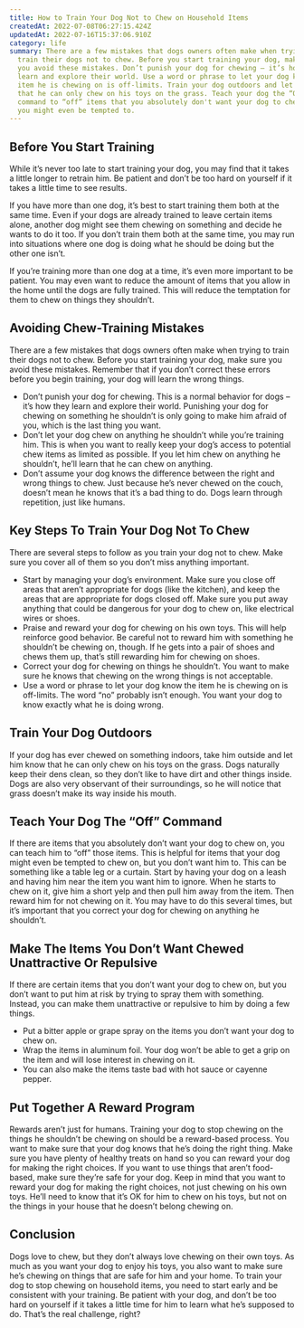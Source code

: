 ```yaml
---
title: How to Train Your Dog Not to Chew on Household Items
createdAt: 2022-07-08T06:27:15.424Z
updatedAt: 2022-07-16T15:37:06.910Z
category: life
summary: There are a few mistakes that dogs owners often make when trying to
  train their dogs not to chew. Before you start training your dog, make sure
  you avoid these mistakes. Don’t punish your dog for chewing – it’s how they
  learn and explore their world. Use a word or phrase to let your dog know the
  item he is chewing on is off-limits. Train your dog outdoors and let him know
  that he can only chew on his toys on the grass. Teach your dog the “Off”
  command to “off” items that you absolutely don't want your dog to chew on, but
  you might even be tempted to.
---
```


## Before You Start Training

While it’s never too late to start training your dog, you may find that it takes a little longer to retrain him. Be patient and don’t be too hard on yourself if it takes a little time to see results.

If you have more than one dog, it’s best to start training them both at the same time. Even if your dogs are already trained to leave certain items alone, another dog might see them chewing on something and decide he wants to do it too. If you don’t train them both at the same time, you may run into situations where one dog is doing what he should be doing but the other one isn’t.

If you’re training more than one dog at a time, it’s even more important to be patient. You may even want to reduce the amount of items that you allow in the home until the dogs are fully trained. This will reduce the temptation for them to chew on things they shouldn’t.

## Avoiding Chew-Training Mistakes

There are a few mistakes that dogs owners often make when trying to train their dogs not to chew. Before you start training your dog, make sure you avoid these mistakes. Remember that if you don’t correct these errors before you begin training, your dog will learn the wrong things.

- Don’t punish your dog for chewing. This is a normal behavior for dogs – it’s how they learn and explore their world. Punishing your dog for chewing on something he shouldn’t is only going to make him afraid of you, which is the last thing you want.
- Don’t let your dog chew on anything he shouldn’t while you’re training him. This is when you want to really keep your dog’s access to potential chew items as limited as possible. If you let him chew on anything he shouldn’t, he’ll learn that he can chew on anything.
- Don’t assume your dog knows the difference between the right and wrong things to chew. Just because he’s never chewed on the couch, doesn’t mean he knows that it’s a bad thing to do. Dogs learn through repetition, just like humans.

## Key Steps To Train Your Dog Not To Chew

There are several steps to follow as you train your dog not to chew. Make sure you cover all of them so you don’t miss anything important.

- Start by managing your dog’s environment. Make sure you close off areas that aren’t appropriate for dogs (like the kitchen), and keep the areas that are appropriate for dogs closed off. Make sure you put away anything that could be dangerous for your dog to chew on, like electrical wires or shoes.
- Praise and reward your dog for chewing on his own toys. This will help reinforce good behavior. Be careful not to reward him with something he shouldn’t be chewing on, though. If he gets into a pair of shoes and chews them up, that’s still rewarding him for chewing on shoes.
- Correct your dog for chewing on things he shouldn’t. You want to make sure he knows that chewing on the wrong things is not acceptable.
- Use a word or phrase to let your dog know the item he is chewing on is off-limits. The word “no” probably isn’t enough. You want your dog to know exactly what he is doing wrong.

## Train Your Dog Outdoors

If your dog has ever chewed on something indoors, take him outside and let him know that he can only chew on his toys on the grass. Dogs naturally keep their dens clean, so they don’t like to have dirt and other things inside. Dogs are also very observant of their surroundings, so he will notice that grass doesn’t make its way inside his mouth.

## Teach Your Dog The “Off” Command

If there are items that you absolutely don’t want your dog to chew on, you can teach him to “off” those items. This is helpful for items that your dog might even be tempted to chew on, but you don’t want him to. This can be something like a table leg or a curtain. Start by having your dog on a leash and having him near the item you want him to ignore. When he starts to chew on it, give him a short yelp and then pull him away from the item. Then reward him for not chewing on it. You may have to do this several times, but it’s important that you correct your dog for chewing on anything he shouldn’t.

## Make The Items You Don’t Want Chewed Unattractive Or Repulsive

If there are certain items that you don’t want your dog to chew on, but you don’t want to put him at risk by trying to spray them with something. Instead, you can make them unattractive or repulsive to him by doing a few things.

- Put a bitter apple or grape spray on the items you don’t want your dog to chew on.
- Wrap the items in aluminum foil. Your dog won’t be able to get a grip on the item and will lose interest in chewing on it.
- You can also make the items taste bad with hot sauce or cayenne pepper.

## Put Together A Reward Program

Rewards aren’t just for humans. Training your dog to stop chewing on the things he shouldn’t be chewing on should be a reward-based process. You want to make sure that your dog knows that he’s doing the right thing. Make sure you have plenty of healthy treats on hand so you can reward your dog for making the right choices. If you want to use things that aren’t food-based, make sure they’re safe for your dog. Keep in mind that you want to reward your dog for making the right choices, not just chewing on his own toys. He’ll need to know that it’s OK for him to chew on his toys, but not on the things in your house that he doesn’t belong chewing on.

## Conclusion

Dogs love to chew, but they don’t always love chewing on their own toys. As much as you want your dog to enjoy his toys, you also want to make sure he’s chewing on things that are safe for him and your home. To train your dog to stop chewing on household items, you need to start early and be consistent with your training. Be patient with your dog, and don’t be too hard on yourself if it takes a little time for him to learn what he’s supposed to do. That’s the real challenge, right?
